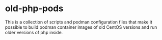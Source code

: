 old-php-pods
============

This is a collection of scripts and podman configuration files that make it
possible to build podman container images of old CentOS versions and run older
versions of php inside.
